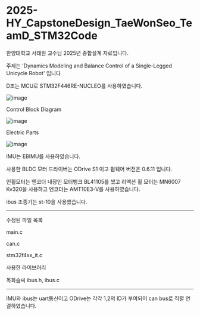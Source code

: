 # 2025-HY_CapstoneDesign_TaeWonSeo_TeamD_STM32Code

한양대학교 서태원 교수님 2025년 종합설계 자료입니다.

주제는 'Dynamics Modeling and Balance Control of a Single-Legged Unicycle Robot' 입니다


D조는 MCU로 STM32F446RE-NUCLEO를 사용하였습니다.

![image](https://github.com/user-attachments/assets/69d7b286-a5a4-4ada-9e5f-93b54a22a9e7)


Control Block Diagram

![image](https://github.com/user-attachments/assets/a238eea4-d4e6-4722-a940-6ac427fc807f)


Electric Parts

![image](https://github.com/user-attachments/assets/73b2ac5b-690d-4364-973b-ce3a3f2c89c8)

IMU는 EBIMU를 사용하였습니다.

사용한 BLDC 모터 드라이버는 ODrive S1 이고 펌웨어 버전은 0.6.11 입니다.

인휠모터는 엔코더 내장인 모터뱅크 BL41105를 썼고 리액션 휠 모터는 MN6007 Kv320을 사용하고 엔코더는 AMT10E3-V를 사용하였습니다.

ibus 조종기는 st-10을 사용했습니다.

-----------------

수정된 파일 목록

main.c

can.c

stm32f4xx_it.c

사용한 라이브러리

목화솜씨 ibus.h, ibus.c

-----------------

IMU와 ibus는 uart통신이고 ODrive는 각각 1,2의 ID가 부여되어 can bus로 직렬 연결하였습니다.

